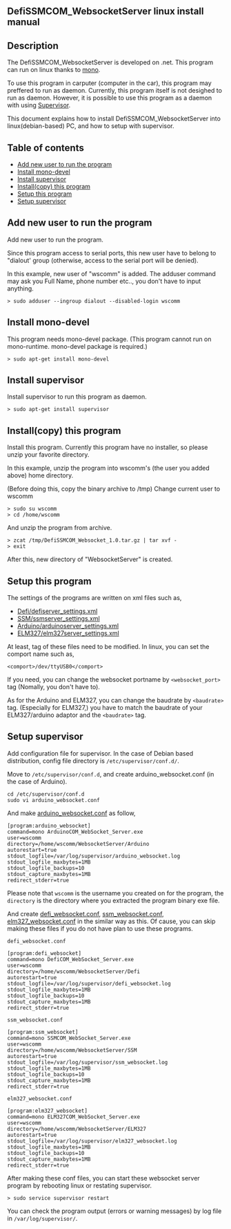 DefiSSMCOM_WebsocketServer linux install manual
---

## Description
The DefiSSMCOM_WebsocketServer is developed on .net. This program can run on linux thanks to [mono](http://www.mono-project.com/). 

To use this program in carputer (computer in the car), this program may preffered to run as daemon.
Currently, this program itself is not desighed to run as daemon. However, it is possible to use this program as a daemon with using [Supervisor](http://supervisord.org/).

This document explains how to install DefiSSMCOM_WebsocketServer into linux(debian-based) PC, and how to setup with supervisor.

## Table of contents
* [Add new user to run the program](#addNewUser)
* [Install mono-devel](#installMono)
* [Install supervisor](#installSupervisor)
* [Install(copy) this program](#installThisProgram)
* [Setup this program](#setupThisProgram)
* [Setup supervisor](#setupSupervisor)

## <a name="addNewUser">Add new user to run the program</a>
Add new user to run the program. 

Since this program access to serial ports, this new user have to belong to "dialout' group (otherwise, access to the serial port will be denied).

In this example, new user of "wscomm" is added. The adduser command may ask you Full Name, phone number etc.., you don't have to input anything.

```
> sudo adduser --ingroup dialout --disabled-login wscomm
```

## <a name="installMono">Install mono-devel </a>

This program needs mono-devel package. (This program cannot run on mono-runtime. mono-devel package is required.)
```
> sudo apt-get install mono-devel
```

## <a name="installSupervisor">Install supervisor </a>

Install supervisor to run this program as daemon.
```
> sudo apt-get install supervisor
```

## <a name="installThisProgram">Install(copy) this program </a>
Install this program. Currently this program have no installer, so please unzip your favorite directory.

In this example, unzip the program into wscomm's (the user you added above) home directory.

(Before doing this, copy the binary archive to /tmp)
Change current user to wscomm
```
> sudo su wscomm
> cd /home/wscomm
```
And unzip the program from archive.
```
> zcat /tmp/DefiSSMCOM_Websocket_1.0.tar.gz | tar xvf -
> exit
```
After this, new directory of "WebsocketServer" is created.

## <a name=setupThisProgram>Setup this program</a>
The settings of the programs are written on xml files such as,
* [Defi/defiserver_settings.xml](./DefiSSMCOM_Websocket/DefiCOM_WebSocket_Server/defiserver_settings.xml)
* [SSM/ssmserver_settings.xml](./DefiSSMCOM_Websocket/SSMCOM_WebSocket_Server/ssmserver_settings.xml)
* [Arduino/arduinoserver_settings.xml](./DefiSSMCOM_Websocket/ArduinoCOM_WebSocket_Server/arduinoserver_settings.xml)
* [ELM327/elm327server_settings.xml](./DefiSSMCOM_Websocket/ELM327COM_WebSocket_Server/elm327server_settings.xml)

At least, <comport> tag of these files need to be modified. In linux, you can set the comport name such as,
```
<comport>/dev/ttyUSB0</comport>
```
If you need, you can change the websocket portname by `<websocket_port>` tag (Nomally, you don't have to).

As for the Arduino and ELM327, you can change the baudrate by `<baudrate>` tag. (Especially for ELM327,) you have to match the baudrate of your ELM327/arduino adaptor and the `<baudrate>` tag.

## <a name="setupSupervisor"> Setup supervisor </a>
Add configuration file for supervisor. In the case of Debian based distribution, config file directory is `/etc/supervisor/conf.d/`.

Move to `/etc/supervisor/conf.d`, and create arduino_websocket.conf (in the case of Arduino).
```
cd /etc/supervisor/conf.d
sudo vi arduino_websocket.conf
```

And make [arduino_websocket.conf](./LinuxInstall.SettingFiles/arduino_websocket.conf) as follow,
```
[program:arduino_websocket]
command=mono ArduinoCOM_WebSocket_Server.exe
user=wscomm
directory=/home/wscomm/WebsocketServer/Arduino
autorestart=true
stdout_logfile=/var/log/supervisor/arduino_websocket.log
stdout_logfile_maxbytes=1MB
stdout_logfile_backups=10
stdout_capture_maxbytes=1MB
redirect_stderr=true
```
Please note that `wscomm` is the username you created on for the program, the `directory` is the directory where you extracted the program binary exe file.

And create [defi_websocket.conf](./LinuxInstall.SettingFiles/defi_websocket.conf), [ssm_websocket.conf](./LinuxInstall.SettingFiles/ssm_websocket.conf), [elm327_websocket.conf](./LinuxInstall.SettingFiles/elm327_websocket.conf) in the similar way as this.
Of cause, you can skip making these files if you do not have plan to use these programs.

`defi_websocket.conf`
```
[program:defi_websocket]
command=mono DefiCOM_WebSocket_Server.exe
user=wscomm
directory=/home/wscomm/WebsocketServer/Defi
autorestart=true
stdout_logfile=/var/log/supervisor/defi_websocket.log
stdout_logfile_maxbytes=1MB
stdout_logfile_backups=10
stdout_capture_maxbytes=1MB
redirect_stderr=true
```
`ssm_websocket.conf`
```
[program:ssm_websocket]
command=mono SSMCOM_WebSocket_Server.exe
user=wscomm
directory=/home/wscomm/WebsocketServer/SSM
autorestart=true
stdout_logfile=/var/log/supervisor/ssm_websocket.log
stdout_logfile_maxbytes=1MB
stdout_logfile_backups=10
stdout_capture_maxbytes=1MB
redirect_stderr=true
```
`elm327_websocket.conf`
```
[program:elm327_websocket]
command=mono ELM327COM_WebSocket_Server.exe
user=wscomm
directory=/home/wscomm/WebsocketServer/ELM327
autorestart=true
stdout_logfile=/var/log/supervisor/elm327_websocket.log
stdout_logfile_maxbytes=1MB
stdout_logfile_backups=10
stdout_capture_maxbytes=1MB
redirect_stderr=true
```

After making these conf files, you can start these websocket server program by rebooting linux or restating supervisor.
```
> sudo service supervisor restart
```
You can check the program output (errors or warning messages) by log file in `/var/log/supervisor/`.
